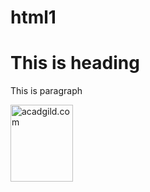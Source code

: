 # html1
<!DOCTYPE html>
<html>
<head>
<title>This is a title</title>
</head>
<body>
<h1>This is heading</h1>
<p>This is paragraph</p>
<img src="Acadgild.png" alt="acadgild.com" width="100" height="123">
</body>
</html>

